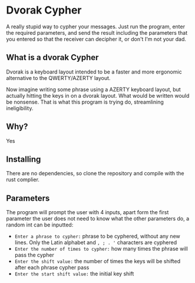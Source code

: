 # Dvorak Cypher

A really stupid way to cypher your messages.
Just run the program, enter the required parameters, and send the result including the parameters that you entered so that the receiver can decipher it, or don't I'm not your dad.

## What is a dvorak Cypher

Dvorak is a keyboard layout intended to be a faster and more ergonomic alternative to the QWERTY/AZERTY layout.

Now imagine writing some phrase using a AZERTY keyboard layout, but actually hitting the keys in on a dvorak layout. What would be written would be nonsense. That is what this program is trying do, streamlining ineligibility.

## Why?

Yes

## Installing

There are no dependencies, so clone the repository and compile with the rust complier.

## Parameters

The program will prompt the user with 4 inputs, apart form the first parameter the user does not need to know what the other parameters do, a random int can be inputted:

- `Enter a phrase to cypher:` phrase to be cyphered, without any new lines. Only the Latin alphabet and `, ; . '` characters are cyphered
- `Enter the number of times to cypher:` how many times the phrase will pass the cypher
- `Enter the shift value:` the number of times the keys will be shifted after each phrase cypher pass
- `Enter the start shift value:` the initial key shift
